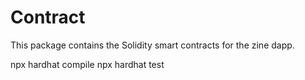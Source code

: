 # Contract

This package contains the Solidity smart contracts for the zine dapp.

npx hardhat compile
npx hardhat test